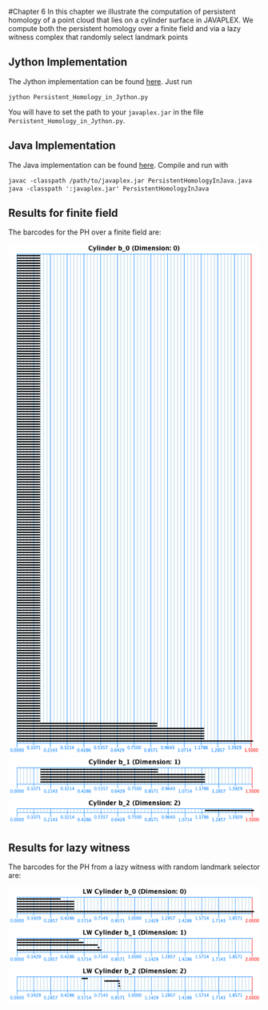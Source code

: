 #Chapter 6
In this chapter we illustrate the computation of persistent homology of a point cloud that lies on a cylinder surface in JAVAPLEX. We compute both the persistent homology over a finite field and via a lazy witness complex that randomly select landmark points

## Jython Implementation
The Jython implementation can be found [here](./Jython/). Just run 

```
jython Persistent_Homology_in_Jython.py
```

You will have to set the path to your `javaplex.jar` in the file `Persistent_Homology_in_Jython.py`.


## Java Implementation
The Java implementation can be found [here](./JAVA/). Compile and run with

```
javac -classpath /path/to/javaplex.jar PersistentHomologyInJava.java
java -classpath ':javaplex.jar' PersistentHomologyInJava
```


## Results for finite field
The barcodes for the PH over a finite field are:

![Betti 0](./Jython/cylinder_b0.png "Betti 0.")
![Betti 1](./Jython/cylinder_b1.png "Betti 1.")
![Betti 2](./Jython/cylinder_b2.png "Betti 2.")

## Results for lazy witness
The barcodes for the PH from a lazy witness with random landmark selector are:

![Betti 0](./Jython/lw_cylinder_b0.png "Betti 0.")
![Betti 1](./Jython/lw_cylinder_b1.png "Betti 1.")
![Betti 2](./Jython/lw_cylinder_b2.png "Betti 2.")